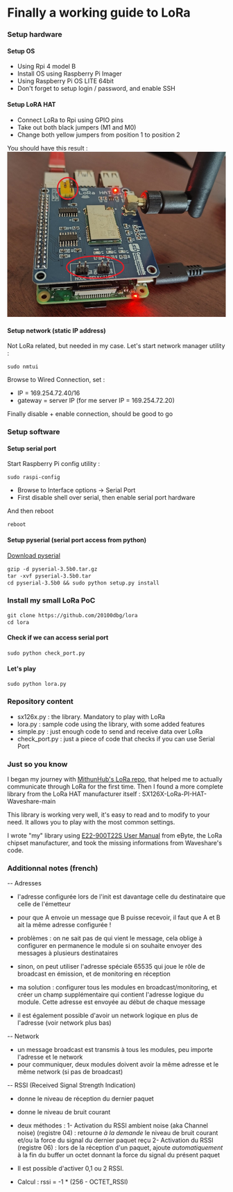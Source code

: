 # Finally a working guide to LoRa

### Setup hardware

#### Setup OS
- Using Rpi 4 model B
- Install OS using Raspberry Pi Imager
- Using Raspberry Pi OS LITE 64bit
- Don't forget to setup login / password, and enable SSH

#### Setup LoRA HAT
- Connect LoRa to Rpi using GPIO pins
- Take out both black jumpers (M1 and M0)
- Change both yellow jumpers from position 1 to position 2

You should have this result :
![LoRa set up](https://github.com/20100dbg/lora/blob/master/lora.jpg?raw=true)


#### Setup network (static IP address)
Not LoRa related, but needed in my case.
Let's start network manager utility :

```
sudo nmtui
```

Browse to Wired Connection, set :
- IP = 169.254.72.40/16
- gateway = server IP (for me server IP = 169.254.72.20)

Finally disable + enable connection, should be good to go


### Setup software

#### Setup serial port
Start Raspberry Pi config utility :

```
sudo raspi-config
```
- Browse to Interface options -> Serial Port
- First disable shell over serial, then enable serial port hardware 

And then reboot
```
reboot
```

#### Setup pyserial (serial port access from python)
[Download pyserial](https://github.com/pyserial/pyserial/releases)

```
gzip -d pyserial-3.5b0.tar.gz
tar -xvf pyserial-3.5b0.tar
cd pyserial-3.5b0 && sudo python setup.py install
```

### Install my small LoRa PoC
```
git clone https://github.com/20100dbg/lora
cd lora
```

#### Check if we can access serial port
```
sudo python check_port.py
```

#### Let's play
```
sudo python lora.py
```


### Repository content

- sx126x.py : the library. Mandatory to play with LoRa
- lora.py : sample code using the library, with some added features
- simple.py : just enough code to send and receive data over LoRa
- check_port.py : just a piece of code that checks if you can use Serial Port


### Just so you know

I began my journey with [MithunHub's LoRa repo](https://github.com/MithunHub/LoRa/), that helped me to actually communicate through LoRa for the first time.
Then I found a more complete library from the LoRa HAT manufacturer itself : SX126X-LoRa-PI-HAT-Waveshare-main

This library is working very well, it's easy to read and to modify to your need. It allows you to play with the most common settings.

I wrote "my" library using [E22-900T22S User Manual](https://www.ebyte.com/en/downpdf.aspx?id=467) from eByte, the LoRa chipset manufacturer, and took the missing informations from Waveshare's code.


### Additionnal notes (french)


-- Adresses
- l'adresse configurée lors de l'init est davantage celle du destinataire que celle de l'émetteur
- pour que A envoie un message que B puisse recevoir, il faut que A et B ait la même adresse configurée !
- problèmes : on ne sait pas de qui vient le message, cela oblige à configurer en permanence le module si on souhaite envoyer des messages à plusieurs destinataires
- sinon, on peut utiliser l'adresse spéciale 65535 qui joue le rôle de broadcast en émission, et de monitoring en réception

- ma solution : configurer tous les modules en broadcast/monitoring, et créer un champ supplémentaire qui contient l'adresse logique du module. Cette adresse est envoyée au début de chaque message
- il est également possible d'avoir un network logique en plus de l'adresse (voir network plus bas)


-- Network
- un message broadcast est transmis à tous les modules, peu importe l'adresse et le network
- pour communiquer, deux modules doivent avoir la même adresse et le même network (si pas de broadcast)


-- RSSI (Received Signal Strength Indication)
- donne le niveau de réception du dernier paquet
- donne le niveau de bruit courant

- deux méthodes :
1- Activation du RSSI ambient noise (aka Channel noise) (registre 04) : retourne _à la demande_ le niveau de bruit courant et/ou la force du signal du dernier paquet reçu
2- Activation du RSSI (registre 06) : lors de la réception d'un paquet, ajoute _automatiquement_ à la fin du buffer un octet donnant la force du signal du présent paquet

- Il est possible d'activer 0,1 ou 2 RSSI.
- Calcul : rssi = -1 * (256 - OCTET_RSSI)


